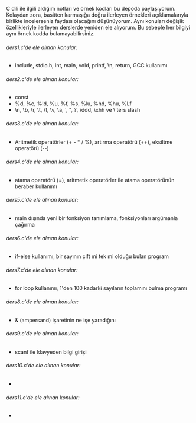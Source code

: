 C dili ile ilgili aldığım notları ve örnek kodları bu depoda paylaşıyorum.
Kolaydan zora, basitten karmaşığa doğru ilerleyen örnekleri açıklamalarıyla birlikte incelerseniz faydası olacağını düşünüyorum.
Aynı konuları değişik özellikleriyle ilerleyen derslerde yeniden ele alıyorum. Bu sebeple her bilgiyi aynı örnek kodda bulamayabilirsiniz.

###### ders1.c'de ele alınan konular:
- include, stdio.h, int, main, void, printf, \n, return, GCC kullanımı
###### ders2.c'de ele alınan konular:
- const
- %d, %c, %ld, %u, %f, %s, %lu, %hd, %hu, %Lf
- \n, \b, \r, \t, \f, \v, \a, \', \", \?, \ddd, \xhh ve \ ters slash

###### ders3.c'de ele alınan konular:
- Aritmetik operatörler (+ - * / %), artırma operatörü (++), eksiltme operatörü (--)

###### ders4.c'de ele alınan konular:
- atama operatörü (=), aritmetik operatörler ile atama operatörünün beraber kullanımı

###### ders5.c'de ele alınan konular:
- main dışında yeni bir fonksiyon tanımlama, fonksiyonları argümanla çağırma

###### ders6.c'de ele alınan konular:
- if-else kullanımı, bir sayının çift mi tek mi olduğu bulan program

###### ders7.c'de ele alınan konular:
- for loop kullanımı, 1'den 100 kadarki sayıların toplamını bulma programı

###### ders8.c'de ele alınan konular:
- & (ampersand) işaretinin ne işe yaradığını
###### ders9.c'de ele alınan konular:
- scanf ile klavyeden bilgi girişi
###### ders10.c'de ele alınan konular:
- 
###### ders11.c'de ele alınan konular:
- 